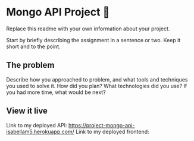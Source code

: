# Mongo API Project 🐙

Replace this readme with your own information about your project. 

Start by briefly describing the assignment in a sentence or two. Keep it short and to the point.

## The problem

Describe how you approached to problem, and what tools and techniques you used to solve it. How did you plan? What technologies did you use? If you had more time, what would be next?

## View it live

Link to my deployed API: https://project-mongo-api-isabellam5.herokuapp.com/
Link to my deployed frontend: 
